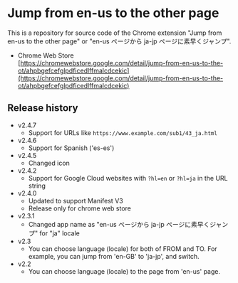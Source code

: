 # Jump from en-us to the other page

This is a repository for source code of the Chrome extension "Jump from en-us to the other page" or "en-us ページから ja-jp ページに素早くジャンプ".

- Chrome Web Store  
    [https://chromewebstore.google.com/detail/jump-from-en-us-to-the-ot/ahpbgefcefglpdficedlffmalcdcekic](https://chromewebstore.google.com/detail/jump-from-en-us-to-the-ot/ahpbgefcefglpdficedlffmalcdcekic)

## Release history

- v2.4.7
  - Support for URLs like `https://www.example.com/sub1/43_ja.html`
- v2.4.6
  - Support for Spanish ('es-es')
- v2.4.5
  - Changed icon
- v2.4.2
  - Support for Google Cloud websites with `?hl=en` or `?hl=ja` in the URL string
- v2.4.0
  - Updated to support Manifest V3
  - Release only for chrome web store
- v2.3.1
  - Changed app name as "en-us ページから ja-jp ページに素早くジャンプ" for "ja" locale
- v2.3
  - You can choose language (locale) for both of FROM and TO. For example, you can jump from 'en-GB' to 'ja-jp', and switch.
- v2.2
  - You can choose language (locale) to the page from 'en-us' page.
